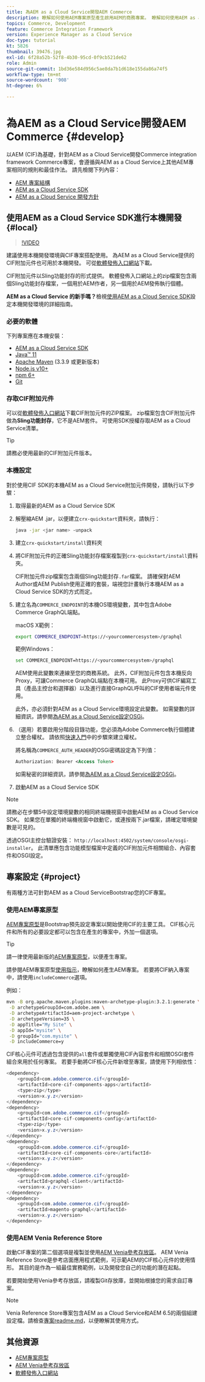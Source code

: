 ```yaml
---
title: 為AEM as a Cloud Service開發AEM Commerce
description: 瞭解如何使用AEM專案原型產生啟用AEM的商務專案。 瞭解如何使用AEM as a Cloud Service SDK建立專案並將其部署至本機開發環境。
topics: Commerce, Development
feature: Commerce Integration Framework
version: Experience Manager as a Cloud Service
doc-type: tutorial
kt: 5826
thumbnail: 39476.jpg
exl-id: 6f28a52b-52f8-4b30-95cd-0f9cb521de62
role: Admin
source-git-commit: 1bd36e584d956c5ae8da7b1d618e155da86a74f5
workflow-type: tm+mt
source-wordcount: '908'
ht-degree: 6%

---
```


# 為AEM as a Cloud Service開發AEM Commerce {#develop}

以AEM (CIF)為基礎，針對AEM as a Cloud Service開發Commerce integration framework Commerce專案，會遵循與AEM as a Cloud Service上其他AEM專案相同的規則和最佳作法。 請先檢閱下列內容：

- [AEM 專案結構](https://experienceleague.adobe.com/docs/experience-manager-cloud-service/content/implementing/developing/aem-project-content-package-structure.html?lang=zh-Hant)
- [AEM as a Cloud Service SDK](https://experienceleague.adobe.com/docs/experience-manager-cloud-service/content/implementing/developing/aem-as-a-cloud-service-sdk.html?lang=zh-Hant)
- [AEM as a Cloud Service 開發方針](https://experienceleague.adobe.com/docs/experience-manager-cloud-service/content/implementing/developing/development-guidelines.html?lang=zh-Hant)

## 使用AEM as a Cloud Service SDK進行本機開發 {#local}

>[!VIDEO](https://video.tv.adobe.com/v/39476/?quality=12&learn=on)

建議使用本機開發環境與CIF專案搭配使用。 為AEM as a Cloud Service提供的CIF附加元件也可用於本機開發。 可從[軟體發佈入口網站](https://experience.adobe.com/#/downloads/content/software-distribution/en/aemcloud.html)下載。

CIF附加元件以Sling功能封存的形式提供。 軟體發佈入口網站上的zip檔案包含兩個Sling功能封存檔案，一個用於AEM作者，另一個用於AEM發佈執行個體。

**AEM as a Cloud Service 的新手嗎？**&#x200B;檢視[使用AEM as a Cloud Service SDK](https://experienceleague.adobe.com/docs/experience-manager-learn/cloud-service/local-development-environment-set-up/overview.html?lang=zh-Hant)設定本機開發環境的詳細指南。

### 必要的軟體

下列專案應在本機安裝：

- [AEM as a Cloud Service SDK](https://experienceleague.adobe.com/docs/experience-manager-learn/cloud-service/local-development-environment-set-up/aem-runtime.html?lang=zh-Hant#download-the-aem-as-a-cloud-service-sdk)
- [Java™ 11](https://downloads.experiencecloud.adobe.com/content/software-distribution/en/general.html)
- [Apache Maven](https://maven.apache.org/) (3.3.9 或更新版本)
- [Node.js v10+](https://nodejs.org/en)
- [npm 6+](https://www.npmjs.com/)
- [Git](https://git-scm.com/)

### 存取CIF附加元件

可以從[軟體發佈入口網站](https://experience.adobe.com/#/downloads/content/software-distribution/en/aemcloud.html)下載CIF附加元件的ZIP檔案。 zip檔案包含CIF附加元件做為&#x200B;**Sling功能封存**，它不是AEM套件。 可使用SDK授權存取AEM as a Cloud Service清單。

>[!TIP]
>
>請務必使用最新的CIF附加元件版本。

### 本機設定

對於使用CIF SDK的本機AEM as a Cloud Service附加元件開發，請執行以下步驟：

1. 取得最新的AEM as a Cloud Service SDK
1. 解壓縮AEM .jar，以便建立`crx-quickstart`資料夾，請執行：

   ```bash
   java -jar <jar name> -unpack
   ```

1. 建立`crx-quickstart/install`資料夾
1. 將CIF附加元件的正確Sling功能封存檔案複製到`crx-quickstart/install`資料夾。

   CIF附加元件zip檔案包含兩個Sling功能封存`.far`檔案。 請確保對AEM Author或AEM Publish使用正確的套裝，端視您計畫執行本機AEM as a Cloud Service SDK的方式而定。

1. 建立名為`COMMERCE_ENDPOINT`的本機OS環境變數，其中包含Adobe Commerce GraphQL端點。

   macOS X範例：

   ```bash
   export COMMERCE_ENDPOINT=https://<yourcommercesystem>/graphql
   ```

   範例Windows：

   ```bash
   set COMMERCE_ENDPOINT=https://<yourcommercesystem>/graphql
   ```

   AEM使用此變數來連線至您的商務系統。 此外，CIF附加元件包含本機反向Proxy，可讓Commerce GraphQL端點在本機可用。 此Proxy可供CIF編寫工具（產品主控台和選擇器）以及進行直接GraphQL呼叫的CIF使用者端元件使用。

   此外，亦必須針對AEM as a Cloud Service環境設定此變數。 如需變數的詳細資訊，請參閱[為AEM as a Cloud Service設定OSGi](https://experienceleague.adobe.com/docs/experience-manager-cloud-service/content/implementing/deploying/configuring-osgi.html?lang=zh-Hant#local-development)。

1. （選用）若要啟用分階段目錄功能，您必須為Adobe Commerce執行個體建立整合權杖。 請依照[快速入門](./getting-started.md#staging)中的步驟來建立權杖。

   將名稱為`COMMERCE_AUTH_HEADER`的OSGi密碼設定為下列值：

   ```xml
   Authorization: Bearer <Access Token>
   ```

   如需秘密的詳細資訊，請參閱[為AEM as a Cloud Service設定OSGi](https://experienceleague.adobe.com/docs/experience-manager-cloud-service/content/implementing/deploying/configuring-osgi.html?lang=zh-Hant#local-development)。

1. 啟動AEM as a Cloud Service SDK

>[!NOTE]
>
>請務必在步驟5中設定環境變數的相同終端機視窗中啟動AEM as a Cloud Service SDK。 如果您在單獨的終端機視窗中啟動它，或連按兩下.jar檔案，請確定環境變數是可見的。

透過OSGI主控台驗證安裝： `http://localhost:4502/system/console/osgi-installer`。 此清單應包含功能模型檔案中定義的CIF附加元件相關組合、內容套件和OSGI設定。

## 專案設定 {#project}

有兩種方法可針對AEM as a Cloud ServiceBootstrap您的CIF專案。

### 使用AEM專案原型

[AEM專案原型](https://github.com/adobe/aem-project-archetype)是Bootstrap預先設定專案以開始使用CIF的主要工具。 CIF核心元件和所有的必要設定都可以包含在產生的專案中，外加一個選項。

>[!TIP]
>
>請一律使用最新版的[AEM專案原型](https://github.com/adobe/aem-project-archetype/releases)，以便產生專案。

請參閱AEM專案原型[使用指示](https://github.com/adobe/aem-project-archetype#usage)，瞭解如何產生AEM專案。 若要將CIF納入專案中，請使用`includeCommerce`選項。

例如：

```bash
mvn -B org.apache.maven.plugins:maven-archetype-plugin:3.2.1:generate \
 -D archetypeGroupId=com.adobe.aem \
 -D archetypeArtifactId=aem-project-archetype \
 -D archetypeVersion=35 \
 -D appTitle="My Site" \
 -D appId="mysite" \
 -D groupId="com.mysite" \
 -D includeCommerce=y
```

CIF核心元件可透過包含提供的`all`套件或單獨使用CIF內容套件和相關OSGI套件組合來用於任何專案。 若要手動將CIF核心元件新增至專案，請使用下列相依性：

```java
<dependency>
    <groupId>com.adobe.commerce.cif</groupId>
    <artifactId>core-cif-components-apps</artifactId>
    <type>zip</type>
    <version>x.y.z</version>
</dependency>
<dependency>
    <groupId>com.adobe.commerce.cif</groupId>
    <artifactId>core-cif-components-config</artifactId>
    <type>zip</type>
    <version>x.y.z</version>
</dependency>
<dependency>
    <groupId>com.adobe.commerce.cif</groupId>
    <artifactId>core-cif-components-core</artifactId>
    <version>x.y.z</version>
</dependency>
<dependency>
    <groupId>com.adobe.commerce.cif</groupId>
    <artifactId>graphql-client</artifactId>
    <version>x.y.z</version>
</dependency>
<dependency>
    <groupId>com.adobe.commerce.cif</groupId>
    <artifactId>magento-graphql</artifactId>
    <version>x.y.z</version>
</dependency>
```

### 使用AEM Venia Reference Store

啟動CIF專案的第二個選項是複製並使用[AEM Venia參考存放區](https://github.com/adobe/aem-cif-guides-venia)。 AEM Venia Reference Store是參考店面應用程式範例，可示範AEM的CIF核心元件的使用情形。 其目的是作為一組最佳實務範例，以及開發您自己的功能的潛在起點。

若要開始使用Venia參考存放區，請複製Git存放庫，並開始根據您的需求自訂專案。

>[!NOTE]
>
>Venia Reference Store專案包含AEM as a Cloud Service和AEM 6.5的兩個組建設定檔。請檢查[專案readme.md](https://github.com/adobe/aem-cif-guides-venia/blob/main/README.md)，以便瞭解其使用方式。

## 其他資源

- [AEM專案原型](https://github.com/adobe/aem-project-archetype)
- [AEM Venia參考存放區](https://github.com/adobe/aem-cif-guides-venia)
- [軟體發佈入口網站](https://experience.adobe.com/#/downloads/content/software-distribution/en/aemcloud.html)
